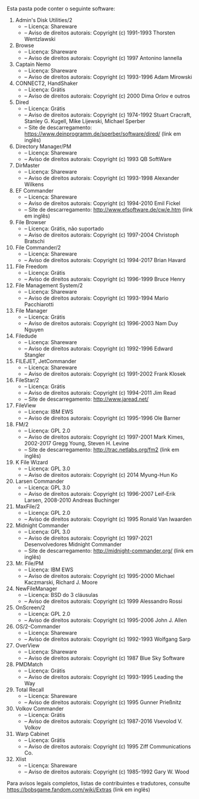 ﻿Esta pasta pode conter o seguinte software:

1. Admin's Disk Utilities/2
   - – Licença: Shareware
   - – Aviso de direitos autorais: Copyright (c) 1991-1993 Thorsten Wentzlawski
2. Browse
   - – Licença: Shareware
   - – Aviso de direitos autorais: Copyright (c) 1997 Antonino Iannella
3. Captain Nemo
   - – Licença: Shareware
   - – Aviso de direitos autorais: Copyright (c) 1993-1996 Adam Mirowski
4. CONNECT2, HandShaker
   - – Licença: Grátis
   - – Aviso de direitos autorais: Copyright (c) 2000 Dima Orlov e outros
5. Dired
   - – Licença: Grátis
   - – Aviso de direitos autorais: Copyright (c) 1974-1992 Stuart Cracraft, Stanley G. Kugell, Mike Lijewski, Michael Sperber
   - – Site de descarregamento: https://www.deinprogramm.de/sperber/software/dired/ (link em inglês)
6. Directory Manager/PM
   - – Licença: Shareware
   - – Aviso de direitos autorais: Copyright (c) 1993 QB SoftWare
7. DirMaster
   - – Licença: Shareware
   - – Aviso de direitos autorais: Copyright (c) 1993-1998 Alexander Wilkens
8. EF Commander
   - – Licença: Shareware
   - – Aviso de direitos autorais: Copyright (c) 1994-2010 Emil Fickel
   - – Site de descarregamento: http://www.efsoftware.de/cw/e.htm (link em inglês)
9. File Browser
   - – Licença: Grátis, não suportado
   - – Aviso de direitos autorais: Copyright (c) 1997-2004 Christoph Bratschi
10. File Commander/2
    - – Licença: Shareware
    - – Aviso de direitos autorais: Copyright (c) 1994-2017 Brian Havard
11. File Freedom
    - – Licença: Grátis
    - – Aviso de direitos autorais: Copyright (c) 1996-1999 Bruce Henry
12. File Management System/2
    - – Licença: Shareware
    - – Aviso de direitos autorais: Copyright (c) 1993-1994 Mario Pacchiarotti
13. File Manager
    - – Licença: Grátis
    - – Aviso de direitos autorais: Copyright (c) 1996-2003 Nam Duy Nguyen
14. Filedude
    - – Licença: Shareware
    - – Aviso de direitos autorais: Copyright (c) 1992-1996 Edward Stangler
15. FILEJET, JetCommander
    - – Licença: Shareware
    - – Aviso de direitos autorais: Copyright (c) 1991-2002 Frank Klosek
16. FileStar/2
    - – Licença: Grátis
    - – Aviso de direitos autorais: Copyright (c) 1994-2011 Jim Read
    - – Site de descarregamento: http://www.jaread.net/
17. FileView
    - – Licença: IBM EWS
    - – Aviso de direitos autorais: Copyright (c) 1995-1996 Ole Barner
18. FM/2
    - – Licença: GPL 2.0
    - – Aviso de direitos autorais: Copyright (c) 1997-2001 Mark Kimes, 2002-2017 Gregg Young, Steven H. Levine
    - – Site de descarregamento: http://trac.netlabs.org/fm2 (link em inglês)
19. K File Wizard
    - – Licença: GPL 3.0
    - – Aviso de direitos autorais: Copyright (c) 2014 Myung-Hun Ko
20. Larsen Commander
    - – Licença: GPL 3.0
    - – Aviso de direitos autorais: Copyright (c) 1996-2007 Leif-Erik Larsen, 2008-2010 Andreas Buchinger
21. MaxFile/2
    - – Licença: GPL 2.0
    - – Aviso de direitos autorais: Copyright (c) 1995 Ronald Van Iwaarden
22. Midnight Commander
    - – Licença: GPL 3.0
    - – Aviso de direitos autorais: Copyright (c) 1997-2021 Desenvolvedores Midnight Commander
    - – Site de descarregamento: http://midnight-commander.org/ (link em inglês)
23. Mr. File/PM
    - – Licença: IBM EWS
    - – Aviso de direitos autorais: Copyright (c) 1995-2000 Michael Kaczmarski, Richard J. Moore
24. NewFileManager
    - – Licença: BSD do 3 cláusulas
    - – Aviso de direitos autorais: Copyright (c) 1999 Alessandro Rossi
25. OnScreen/2
    - – Licença: GPL 2.0
    - – Aviso de direitos autorais: Copyright (c) 1995-2006 John J. Allen
26. OS/2-Commander
    - – Licença: Shareware
    - – Aviso de direitos autorais: Copyright (c) 1992-1993 Wolfgang Sarp
27. OverView
    - – Licença: Shareware
    - – Aviso de direitos autorais: Copyright (c) 1987 Blue Sky Software
28. PMDMatch
    - – Licença: Grátis
    - – Aviso de direitos autorais: Copyright (c) 1993-1995 Leading the Way
29. Total Recall
    - – Licença: Shareware
    - – Aviso de direitos autorais: Copyright (c) 1995 Gunner Prießnitz
30. Volkov Commander
    - – Licença: Grátis
    - – Aviso de direitos autorais: Copyright (c) 1987-2016 Vsevolod V. Volkov
31. Warp Cabinet
    - – Licença: Grátis
    - – Aviso de direitos autorais: Copyright (c) 1995 Ziff Communications Co.
32. Xlist
    - – Licença: Shareware
    - – Aviso de direitos autorais: Copyright (c) 1985-1992 Gary W. Wood

Para avisos legais completos, listas de contribuintes e tradutores, consulte https://bobsgame.fandom.com/wiki/Extras (link em inglês)

